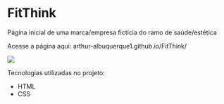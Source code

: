 # FitThink
Página inicial de uma marca/empresa fictícia do ramo de saúde/estética

Acesse a página aqui: arthur-albuquerque1.github.io/FitThink/

<img src="./fitthink.gif">

Tecnologias utilizadas no projeto:
<ul>
  <li>HTML</li>
  <li>CSS</li>
</ul>
